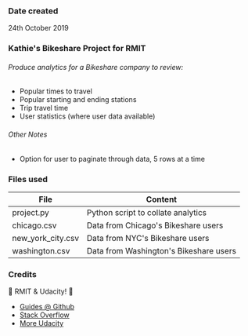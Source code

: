 ### Date created
24th October 2019

### Kathie's Bikeshare Project for RMIT
###### Produce analytics for a Bikeshare company to review:
* Popular times to travel
* Popular starting and ending stations
* Trip travel time
* User statistics (where user data available)

###### Other Notes
* Option for user to paginate through data, 5 rows at a time

### Files used
File | Content
-----|--------
project.py | Python script to collate analytics
chicago.csv | Data from Chicago's Bikeshare users
new_york_city.csv | Data from NYC's Bikeshare users
washington.csv | Data from Washington's Bikeshare users

### Credits
:star2: RMIT & Udacity! :star2:
* [Guides @ Github](https://guides.github.com)
* [Stack Overflow](https://stackoverflow.com/questions)
* [More Udacity](https://udacity.github.io/git-styleguide/)
